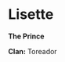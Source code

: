 <!-- TITLE: Lisette -->
<!-- SUBTITLE: Lisette, the prince -->

# Lisette
**The Prince**

**Clan:** Toreador